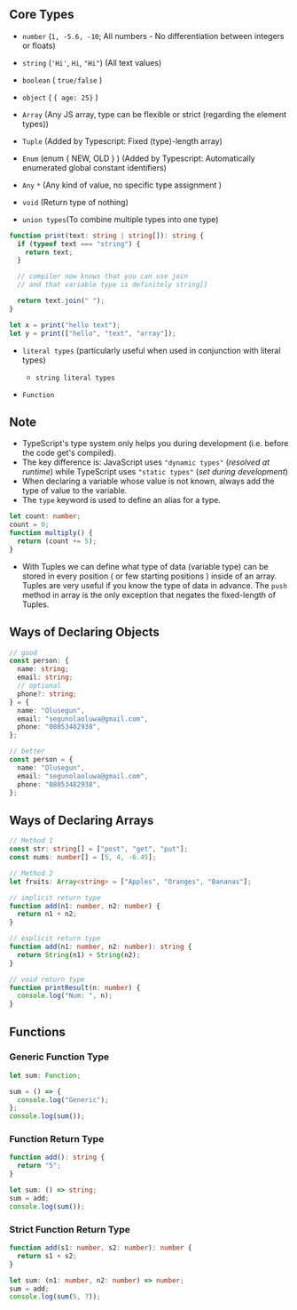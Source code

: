 ## Core Types

- `number` (`1, -5.6, -10`; All numbers - No differentiation between integers or floats)
- `string` (`'Hi'`, `Hi`, `"Hi"`) (All text values)
- `boolean` ( `true/false` )

- `object` ( `{ age: 25}` )
- `Array` (Any JS array, type can be flexible or strict (regarding the element types))
- `Tuple` (Added by Typescript: Fixed (type)-length array)
- `Enum` (enum { NEW, OLD } ) (Added by Typescript: Automatically enumerated global constant identifiers)
- `Any` `*` (Any kind of value, no specific type assignment )
- `void` (Return type of nothing)

- `union types`(To combine multiple types into one type)

```ts
function print(text: string | string[]): string {
  if (typeof text === "string") {
    return text;
  }

  // compiler now knows that you can use join
  // and that variable type is definitely string[]

  return text.join(" ");
}

let x = print("hello text");
let y = print(["hello", "text", "array"]);
```

- `literal types` (particularly useful when used in conjunction with literal types)

  - `string literal types`

- `Function`

## Note

- TypeScript's type system only helps you during development (i.e. before the code get's compiled).
- The key difference is: JavaScript uses `"dynamic types"` (_resolved at runtime_) while TypeScript uses `"static types"` (_set during development_)
- When declaring a variable whose value is not known, always add the type of value to the variable.
- The `type` keyword is used to define an alias for a type.

```ts
let count: number;
count = 0;
function multiply() {
  return (count += 5);
}
```

- With Tuples we can define what type of data (variable type) can be stored in every position ( or few starting positions ) inside of an array. Tuples are very useful if you know the type of data in advance. The `push` method in array is the only exception that negates the fixed-length of Tuples.

## Ways of Declaring Objects

```ts
// good
const person: {
  name: string;
  email: string;
  // optional
  phone?: string;
} = {
  name: "Olusegun",
  email: "segunolaoluwa@gmail.com",
  phone: "08053482938",
};

// better
const person = {
  name: "Olusegun",
  email: "segunolaoluwa@gmail.com",
  phone: "08053482938",
};
```

## Ways of Declaring Arrays

```ts
// Method 1
const str: string[] = ["post", "get", "put"];
const nums: number[] = [5, 4, -6.45];

// Method 2
let fruits: Array<string> = ["Apples", "Oranges", "Bananas"];
```

```ts
// implicit return type
function add(n1: number, n2: number) {
  return n1 + n2;
}

// explicit return type
function add(n1: number, n2: number): string {
  return String(n1) + String(n2);
}

// void return type
function printResult(n: number) {
  console.log("Num: ", n);
}
```

## Functions

### Generic Function Type

```ts
let sum: Function;

sum = () => {
  console.log("Generic");
};
console.log(sum());
```

### Function Return Type

```ts
function add(): string {
  return "5";
}

let sum: () => string;
sum = add;
console.log(sum());
```

### Strict Function Return Type

```ts
function add(s1: number, s2: number): number {
  return s1 + s2;
}

let sum: (n1: number, n2: number) => number;
sum = add;
console.log(sum(5, 7));
```
